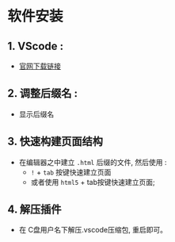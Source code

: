 # 软件安装 

## 1. VScode : 
  - [官网下载链接](https://code.visualstudio.com/Download)

## 2. 调整后缀名 : 

- 显示后缀名 

## 3. 快速构建页面结构 

- 在编辑器之中建立 `.html` 后缀的文件, 然后使用 : 
  - `!` + `tab` 按键快速建立页面 
  - 或者使用 `html5` + tab按键快速建立页面; 

## 4. 解压插件

- 在 C盘用户名下解压.vscode压缩包, 重启即可。 


